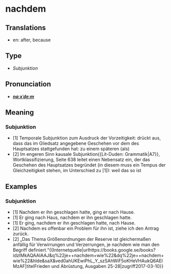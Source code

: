 # nachdem
## Translations
- en: after, because
## Type
- _Subjunktion_
## Pronunciation
- **_[naːxˈdeːm](https://commons.wikimedia.org/wiki/File:De-nachdem.ogg)_**
## Meaning
### Subjunktion
- [1] Temporale Subjunktion zum Ausdruck der Vorzeitigkeit: drückt aus, dass das im Gliedsatz angegebene Geschehen vor dem des Hauptsatzes stattgefunden hat: zu einem späteren (als)
- [2] Im engeren Sinn kausale Subjunktion<ref>{{Lit-Duden: Grammatik|A7}}, Wortklassifizierung, Seite 638</ref> leitet einen Nebensatz ein, der das Geschehen des Hauptsatzes begründet (in diesem muss ein Tempus der Gleichzeitigkeit stehen, im Unterschied zu [1]): weil das so ist
## Examples
### Subjunktion
- [1] Nachdem er ihn geschlagen hatte, ging er nach Hause.
- [1] Er ging nach Haus, nachdem er ihn geschlagen hatte.
- [1] Er ging, nachdem er ihn geschlagen hatte, nach Hause.
- [2] Nachdem es offenbar ein Problem für ihn ist, ziehe ich den Antrag zurück.
- [2] „Das Thema Größenordnungen der Reserve ist gleichermaßen anfällig für Verwirrungen und Verzerrungen, je nachdem wie man den Begriff definiert.“<ref>{{Internetquelle|urlhttps://books.google.se/books?idzIMkAQAAIAAJ&q%22je++nachdem+wie%22&dq%22je++nachdem+wie%22&hlde&saX&ved0ahUKEwiPhL_Y_szSAhWiF5oKHeVHAukQ6AEIMzAF|titelFrieden und Abrüstung, Ausgaben 25-28|zugriff2017-03-10}}</ref>
